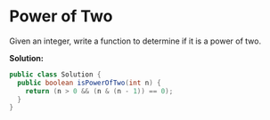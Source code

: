 # Power of Two

Given an integer, write a function to determine if it is a power of two.

**Solution:**
```java
public class Solution {
  public boolean isPowerOfTwo(int n) {
    return (n > 0 && (n & (n - 1)) == 0);
  }
}
```